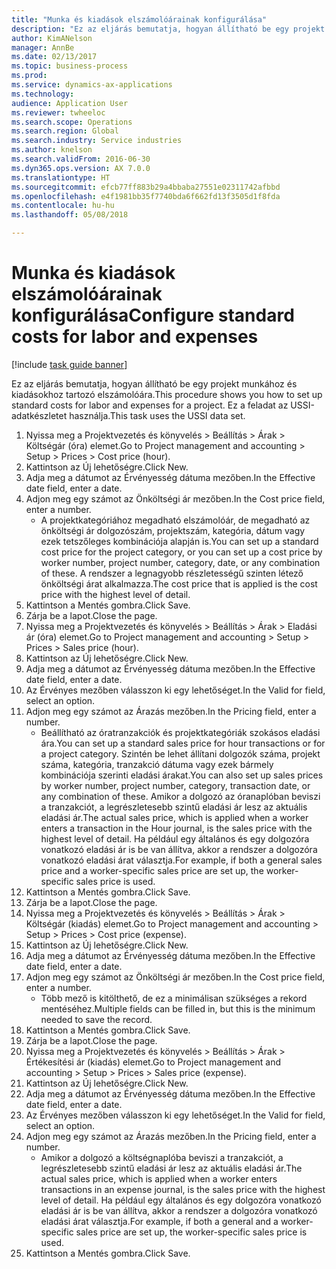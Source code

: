 ```yaml
--- 
title: "Munka és kiadások elszámolóárainak konfigurálása"
description: "Ez az eljárás bemutatja, hogyan állítható be egy projekt munkához és kiadásokhoz tartozó elszámolóára."
author: KimANelson
manager: AnnBe
ms.date: 02/13/2017
ms.topic: business-process
ms.prod: 
ms.service: dynamics-ax-applications
ms.technology: 
audience: Application User
ms.reviewer: twheeloc
ms.search.scope: Operations
ms.search.region: Global
ms.search.industry: Service industries
ms.author: knelson
ms.search.validFrom: 2016-06-30
ms.dyn365.ops.version: AX 7.0.0
ms.translationtype: HT
ms.sourcegitcommit: efcb77ff883b29a4bbaba27551e02311742afbbd
ms.openlocfilehash: e4f1981bb35f7740bda6f662fd13f3505d1f8fda
ms.contentlocale: hu-hu
ms.lasthandoff: 05/08/2018

---
```

# <a name="configure-standard-costs-for-labor-and-expenses"></a><span data-ttu-id="7a582-103">Munka és kiadások elszámolóárainak konfigurálása</span><span class="sxs-lookup"><span data-stu-id="7a582-103">Configure standard costs for labor and expenses</span></span>

[!include [task guide banner](../../includes/task-guide-banner.md)]

<span data-ttu-id="7a582-104">Ez az eljárás bemutatja, hogyan állítható be egy projekt munkához és kiadásokhoz tartozó elszámolóára.</span><span class="sxs-lookup"><span data-stu-id="7a582-104">This procedure shows you how to set up standard costs for labor and expenses for a project.</span></span> <span data-ttu-id="7a582-105">Ez a feladat az USSI-adatkészletet használja.</span><span class="sxs-lookup"><span data-stu-id="7a582-105">This task uses the USSI data set.</span></span>

1. <span data-ttu-id="7a582-106">Nyissa meg a Projektvezetés és könyvelés > Beállítás > Árak > Költségár (óra) elemet.</span><span class="sxs-lookup"><span data-stu-id="7a582-106">Go to Project management and accounting > Setup > Prices > Cost price (hour).</span></span>
2. <span data-ttu-id="7a582-107">Kattintson az Új lehetőségre.</span><span class="sxs-lookup"><span data-stu-id="7a582-107">Click New.</span></span>
3. <span data-ttu-id="7a582-108">Adja meg a dátumot az Érvényesség dátuma mezőben.</span><span class="sxs-lookup"><span data-stu-id="7a582-108">In the Effective date field, enter a date.</span></span>
4. <span data-ttu-id="7a582-109">Adjon meg egy számot az Önköltségi ár mezőben.</span><span class="sxs-lookup"><span data-stu-id="7a582-109">In the Cost price field, enter a number.</span></span>
    * <span data-ttu-id="7a582-110">A projektkategóriához megadható elszámolóár, de megadható az önköltségi ár dolgozószám, projektszám, kategória, dátum vagy ezek tetszőleges kombinációja alapján is.</span><span class="sxs-lookup"><span data-stu-id="7a582-110">You can set up a standard cost price for the project category, or you can set up a cost price by worker number, project number, category, date, or any combination of these.</span></span> <span data-ttu-id="7a582-111">A rendszer a legnagyobb részletességű szinten létező önköltségi árat alkalmazza.</span><span class="sxs-lookup"><span data-stu-id="7a582-111">The cost price that is applied is the cost price with the highest level of detail.</span></span>  
5. <span data-ttu-id="7a582-112">Kattintson a Mentés gombra.</span><span class="sxs-lookup"><span data-stu-id="7a582-112">Click Save.</span></span>
6. <span data-ttu-id="7a582-113">Zárja be a lapot.</span><span class="sxs-lookup"><span data-stu-id="7a582-113">Close the page.</span></span>
7. <span data-ttu-id="7a582-114">Nyissa meg a Projektvezetés és könyvelés > Beállítás > Árak > Eladási ár (óra) elemet.</span><span class="sxs-lookup"><span data-stu-id="7a582-114">Go to Project management and accounting > Setup > Prices > Sales price (hour).</span></span>
8. <span data-ttu-id="7a582-115">Kattintson az Új lehetőségre.</span><span class="sxs-lookup"><span data-stu-id="7a582-115">Click New.</span></span>
9. <span data-ttu-id="7a582-116">Adja meg a dátumot az Érvényesség dátuma mezőben.</span><span class="sxs-lookup"><span data-stu-id="7a582-116">In the Effective date field, enter a date.</span></span>
10. <span data-ttu-id="7a582-117">Az Érvényes mezőben válasszon ki egy lehetőséget.</span><span class="sxs-lookup"><span data-stu-id="7a582-117">In the Valid for field, select an option.</span></span>
11. <span data-ttu-id="7a582-118">Adjon meg egy számot az Árazás mezőben.</span><span class="sxs-lookup"><span data-stu-id="7a582-118">In the Pricing field, enter a number.</span></span>
    * <span data-ttu-id="7a582-119">Beállítható az óratranzakciók és projektkategóriák szokásos eladási ára.</span><span class="sxs-lookup"><span data-stu-id="7a582-119">You can set up a standard sales price for hour transactions or for a project category.</span></span> <span data-ttu-id="7a582-120">Szintén be lehet állítani dolgozók száma, projekt száma, kategória, tranzakció dátuma vagy ezek bármely kombinációja szerinti eladási árakat.</span><span class="sxs-lookup"><span data-stu-id="7a582-120">You can also set up sales prices by worker number, project number, category, transaction date, or any combination of these.</span></span> <span data-ttu-id="7a582-121">Amikor a dolgozó az óranaplóban beviszi a tranzakciót, a legrészletesebb szintű eladási ár lesz az aktuális eladási ár.</span><span class="sxs-lookup"><span data-stu-id="7a582-121">The actual sales price, which is applied when a worker enters a transaction in the Hour journal, is the sales price with the highest level of detail.</span></span> <span data-ttu-id="7a582-122">Ha például egy általános és egy dolgozóra vonatkozó eladási ár is be van állítva, akkor a rendszer a dolgozóra vonatkozó eladási árat választja.</span><span class="sxs-lookup"><span data-stu-id="7a582-122">For example, if both a general sales price and a worker-specific sales price are set up, the worker-specific sales price is used.</span></span>  
12. <span data-ttu-id="7a582-123">Kattintson a Mentés gombra.</span><span class="sxs-lookup"><span data-stu-id="7a582-123">Click Save.</span></span>
13. <span data-ttu-id="7a582-124">Zárja be a lapot.</span><span class="sxs-lookup"><span data-stu-id="7a582-124">Close the page.</span></span>
14. <span data-ttu-id="7a582-125">Nyissa meg a Projektvezetés és könyvelés > Beállítás > Árak > Költségár (kiadás) elemet.</span><span class="sxs-lookup"><span data-stu-id="7a582-125">Go to Project management and accounting > Setup > Prices > Cost price (expense).</span></span>
15. <span data-ttu-id="7a582-126">Kattintson az Új lehetőségre.</span><span class="sxs-lookup"><span data-stu-id="7a582-126">Click New.</span></span>
16. <span data-ttu-id="7a582-127">Adja meg a dátumot az Érvényesség dátuma mezőben.</span><span class="sxs-lookup"><span data-stu-id="7a582-127">In the Effective date field, enter a date.</span></span>
17. <span data-ttu-id="7a582-128">Adjon meg egy számot az Önköltségi ár mezőben.</span><span class="sxs-lookup"><span data-stu-id="7a582-128">In the Cost price field, enter a number.</span></span>
    * <span data-ttu-id="7a582-129">Több mező is kitölthető, de ez a minimálisan szükséges a rekord mentéséhez.</span><span class="sxs-lookup"><span data-stu-id="7a582-129">Multiple fields can be filled in, but this is the minimum needed to save the record.</span></span>  
18. <span data-ttu-id="7a582-130">Kattintson a Mentés gombra.</span><span class="sxs-lookup"><span data-stu-id="7a582-130">Click Save.</span></span>
19. <span data-ttu-id="7a582-131">Zárja be a lapot.</span><span class="sxs-lookup"><span data-stu-id="7a582-131">Close the page.</span></span>
20. <span data-ttu-id="7a582-132">Nyissa meg a Projektvezetés és könyvelés > Beállítás > Árak > Értékesítési ár (kiadás) elemet.</span><span class="sxs-lookup"><span data-stu-id="7a582-132">Go to Project management and accounting > Setup > Prices > Sales price (expense).</span></span>
21. <span data-ttu-id="7a582-133">Kattintson az Új lehetőségre.</span><span class="sxs-lookup"><span data-stu-id="7a582-133">Click New.</span></span>
22. <span data-ttu-id="7a582-134">Adja meg a dátumot az Érvényesség dátuma mezőben.</span><span class="sxs-lookup"><span data-stu-id="7a582-134">In the Effective date field, enter a date.</span></span>
23. <span data-ttu-id="7a582-135">Az Érvényes mezőben válasszon ki egy lehetőséget.</span><span class="sxs-lookup"><span data-stu-id="7a582-135">In the Valid for field, select an option.</span></span>
24. <span data-ttu-id="7a582-136">Adjon meg egy számot az Árazás mezőben.</span><span class="sxs-lookup"><span data-stu-id="7a582-136">In the Pricing field, enter a number.</span></span>
    * <span data-ttu-id="7a582-137">Amikor a dolgozó a költségnaplóba beviszi a tranzakciót, a legrészletesebb szintű eladási ár lesz az aktuális eladási ár.</span><span class="sxs-lookup"><span data-stu-id="7a582-137">The actual sales price, which is applied when a worker enters transactions in an expense journal, is the sales price with the highest level of detail.</span></span> <span data-ttu-id="7a582-138">Ha például egy általános és egy dolgozóra vonatkozó eladási ár is be van állítva, akkor a rendszer a dolgozóra vonatkozó eladási árat választja.</span><span class="sxs-lookup"><span data-stu-id="7a582-138">For example, if both a general and a worker-specific sales price are set up, the worker-specific sales price is used.</span></span>  
25. <span data-ttu-id="7a582-139">Kattintson a Mentés gombra.</span><span class="sxs-lookup"><span data-stu-id="7a582-139">Click Save.</span></span>


